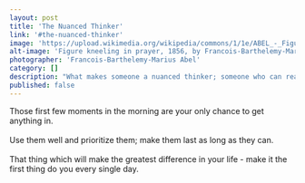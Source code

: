 ```yaml
---
layout: post
title: 'The Nuanced Thinker'
link: '#the-nuanced-thinker'
image: 'https://upload.wikimedia.org/wikipedia/commons/1/1e/ABEL_-_Figure_Kneeling_in_Prayer.jpg'
alt-image: 'Figure kneeling in prayer, 1856, by Francois-Barthelemy-Marius Abel (1832-1870).'
photographer: 'Francois-Barthelemy-Marius Abel'
category: []
description: "What makes someone a nuanced thinker; someone who can really tease the torn from the tied and the wheat from the chaff?"
published: false
---
```

Those first few moments in the morning are your only chance to get anything in.
<br>
<br>
Use them well and prioritize them; make them last as long as they can.
<br>
<br>
That thing which will make the greatest difference in your life - make it the first thing do you every single day.
